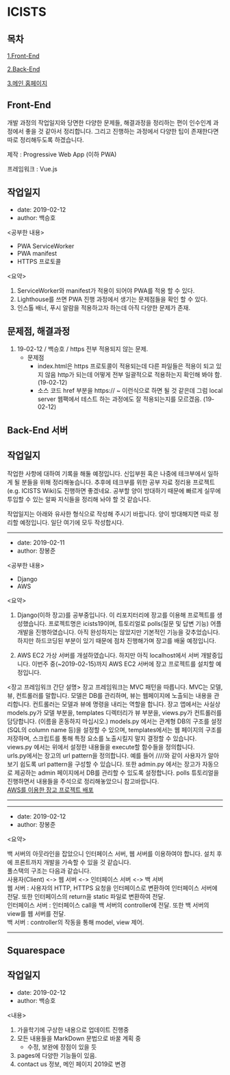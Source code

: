# ICISTS

## 목차

[1.Front-End](#front-end)

[2.Back-End](#back-end-서버)

[3.메인 홈페이지](#squarespace)

## Front-End

개발 과정의 작업일지와 당면한 다양한 문제들, 해결과정을 정리하는 편이 인수인계 과정에서 좋을 것 같아서 정리합니다. 그리고 진행하는 과정에서 다양한 팁이 존재한다면 따로 정리해두도록 하겠습니다.

제작 : Progressive Web App (이하 PWA)

프레임워크 : Vue.js

## 작업일지

- date: 2019-02-12
- author: 백승호

<공부한 내용>

- PWA ServiceWorker
- PWA manifest
- HTTPS 프로토콜

<요약>

1. ServiceWorker와 manifest가 적용이 되어야 PWA를 적용 할 수 있다.
2. Lighthouse를 쓰면 PWA 진행 과정에서 생기는 문제점들을 확인 할 수 있다.
3. 인스톨 배너, 푸시 알람을 적용하고자 하는데 아직 다양한 문제가 존재.

## 문제점, 해결과정

1. 19-02-12 / 백승호 / https 전부 적용되지 않는 문제.
   - 문제점
     - index.html은 https 프로토콜이 적용되는데 다른 파일들은 적용이 되고 있지 않음
       http가 되는데 어떻게 전부 일괄적으로 적용하는지 확인해 봐야 함. (19-02-12)
     - 소스 코드 href 부분을 https:// ~ 이런식으로 하면 될 것 같은데 그럼 local server 웹팩에서
       테스트 하는 과정에도 잘 적용되는지를 모르겠음. (19-02-12)

## Back-End 서버

## 작업일지

작업한 사항에 대하여 기록을 해둘 예정입니다. 신입부원 혹은 나중에 테크부에서 일하게 될 분들을 위해 정리해놓습니다. 추후에 테크부를 위한 공부 자료 정리용 프로젝트(e.g. ICISTS Wiki)도 진행하면 좋겠네요. 공부할 양이 방대하기 때문에 빠르게 실무에 투입할 수 있는 알짜 지식들을 정리해 놔야 할 것 같습니다.

작업일지는 아래와 유사한 형식으로 작성해 주시기 바랍니다. 양이 방대해지면 따로 정리할 예정입니다. 일단 여기에 모두 작성합시다.

---
* date: 2019-02-11
* author: 장봉준

<공부한 내용>
* Django
* AWS

<요약>
1. Django(이하 장고)를 공부중입니다. 이 리포지터리에 장고를 이용해 프로젝트를 생성했습니다. 프로젝트명은 icists19이며, 튜토리얼로 polls(질문 및 답변 기능) 어플 개발을 진행하였습니다. 아직 완성하지는 않았지만 기본적인 기능을 갖추었습니다. 하지만 하드코딩된 부분이 있기 때문에 점차 진행해가며 장고를 배울 예정입니다.

2. AWS EC2 가상 서버를 개설하였습니다. 하지만 아직 localhost에서 서버 개발중입니다. 이번주 중(~2019-02-15)까지 AWS EC2 서버에 장고 프로젝트를 설치할 예정입니다.

<장고 프레임워크 간단 설명>
장고 프레임워크는 MVC 패턴을 따릅니다. MVC는 모델, 뷰, 컨트롤러를 말합니다. 모델은 DB를 관리하며, 뷰는 웹페이지에 노출되는 내용을 관리합니다. 컨트롤러는 모델과 뷰에 명령을 내리는 역할을 합니다. 장고 앱에서는 사실상 models.py가 모델 부분을, templates 디렉터리가 뷰 부분을, views.py가 컨트롤러를 담당합니다. (이름을 혼동하지 마십시오.) models.py 에서는 관계형 DB의 구조를 설정(SQL의 column name 등)을 설정할 수 있으며, templates에서는 웹 페이지의 구조를 저장하며, 스크립트를 통해 특정 요소를 노출시킬지 말지 결정할 수 있습니다. views.py 에서는 위에서 설정한 내용들을 execute할 함수들을 정의합니다.  
urls.py에서는 장고의 url pattern을 정의합니다. 예를 들어 <hostname>/<year>/<month>/<day>/<index>와 같이 사용자가 알아보기 쉽도록 url pattern을 구성할 수 있습니다. 또한 admin.py 에서는 장고가 자동으로 제공하는 admin 페이지에서 DB를 관리할 수 있도록 설정합니다. polls 튜토리얼을 진행하면서 내용들을 주석으로 정리해놓았으니 참고바랍니다.  
[AWS를 이용한 장고 프로젝트 배포](https://nachwon.github.io/django-deploy-1-aws/)

---

---
* date: 2019-02-12
* author: 장봉준

<요약>

백 서버의 아웃라인을 잡았으니 인터페이스 서버, 웹 서버를 이용하여야 합니다. 설치 후에 프론트까지 개발을 가속할 수 있을 것 같습니다.  
풀스택의 구조는 다음과 같습니다.  
사용자(Client) <-> 웹 서버 <-> 인터페이스 서버 <-> 백 서버  
웹 서버 : 사용자의 HTTP, HTTPS 요청을 인터페이스로 변환하여 인터페이스 서버에 전달. 또한 인터페이스의 return을 static 파일로 변환하여 전달.  
인터페이스 서버 : 인터페이스 call을 백 서버의 controller에 전달. 또한 백 서버의 view를 웹 서버를 전달.  
백 서버 : controller의 작동을 통해 model, view 제어.  

---

## Squarespace

## 작업일지

- date: 2019-02-12
- author: 백승호

<내용>

1. 가을학기에 구상한 내용으로 업데이트 진행중
2. 모든 내용들을 MarkDown 문법으로 바꿀 계획 중
   - 수정, 보완에 장점이 있을 듯
3. pages에 다양한 기능들이 있음.
4. contact us 정보, 메인 페이지 2019로 변경